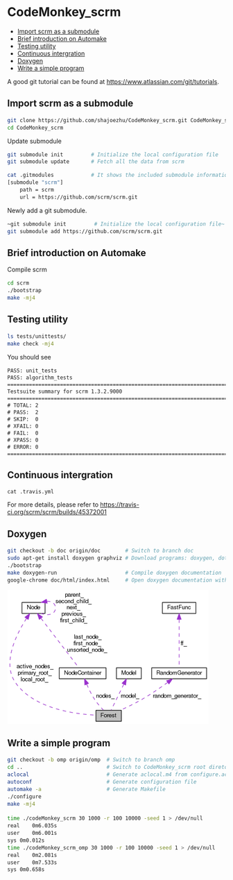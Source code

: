 # CodeMonkey_scrm

 - [Import scrm as a submodule](#submodule)
 - [Brief introduction on Automake](#automake)
 - [Testing utility](#unittest)
 - [Continuous intergration](#travis)
 - [Doxygen](#doxygen)
 - [Write a simple program](#scrm)
  
A good git tutorial can be found at https://www.atlassian.com/git/tutorials.

## Import scrm as a submodule<a name="submodule"></a>
```bash
git clone https://github.com/shajoezhu/CodeMonkey_scrm.git CodeMonkey_scrm
cd CodeMonkey_scrm
```
Update submodule
```bash
git submodule init         # Initialize the local configuration file
git submodule update       # Fetch all the data from scrm
```
```bash
cat .gitmodules            # It shows the included submodule information, as the following.
[submodule "scrm"]
	path = scrm
	url = https://github.com/scrm/scrm.git
```
Newly add a git submodule.
```bash
~git submodule init         # Initialize the local configuration file~ # This is actually not needed
git submodule add https://github.com/scrm/scrm.git
```

## Brief introduction on Automake<a name="automake"></a>
Compile scrm
```bash
cd scrm
./bootstrap
make -mj4
```

## Testing utility<a name="unittest"></a>
```bash
ls tests/unittests/
make check -mj4
```

You should see
```
PASS: unit_tests
PASS: algorithm_tests
============================================================================
Testsuite summary for scrm 1.3.2.9000
============================================================================
# TOTAL: 2
# PASS:  2
# SKIP:  0
# XFAIL: 0
# FAIL:  0
# XPASS: 0
# ERROR: 0
============================================================================
```

## Continuous intergration<a name="travis"></a>
```
cat .travis.yml
```
For more details, please refer to https://travis-ci.org/scrm/scrm/builds/45372001

## Doxygen<a name="doxygen"></a>
```bash
git checkout -b doc origin/doc        # Switch to branch doc
sudo apt-get install doxygen graphviz # Download programs: doxygen, dot
./bootstrap
make doxygen-run                      # Compile doxygen documentation
google-chrome doc/html/index.html     # Open doxygen documentation with your favourite web browser
```
![Forest class](classForest__coll__graph.png)

## Write a simple program<a name="scrm"></a>
```bash
git checkout -b omp origin/omp  # Switch to branch omp
cd ..                           # Switch to CodeMonkey_scrm root diretory
aclocal                         # Generate aclocal.m4 from configure.ac file
autoconf                        # Generate configuration file
automake -a                     # Generate Makefile
./configure
make -mj4

time ./codeMonkey_scrm 30 1000 -r 100 10000 -seed 1 > /dev/null
real	0m6.035s
user	0m6.001s
sys	0m0.012s
time ./codeMonkey_scrm_omp 30 1000 -r 100 10000 -seed 1 > /dev/null
real	0m2.081s
user	0m7.533s
sys	0m0.658s
```

